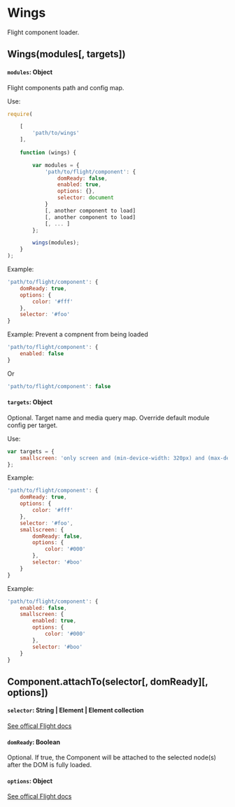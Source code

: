 # Wings

Flight component loader.

## Wings(modules[, targets])

#### `modules`: Object

Flight components path and config map.

Use:

```js
require(

	[
		'path/to/wings'
	],
	
	function (wings) {

		var modules = {
			'path/to/flight/component': {
				domReady: false,
				enabled: true,
				options: {},
				selector: document
			}
			[, another component to load]
			[, another component to load]
			[, ... ]
		};

		wings(modules);
	}
);
```

Example: 

```js
'path/to/flight/component': {
	domReady: true,
	options: {
		color: '#fff'
	},
	selector: '#foo'
}
```
Example: Prevent a compnent from being loaded

```js
'path/to/flight/component': {
	enabled: false
}
```
Or

```js
'path/to/flight/component': false
```

#### `targets`: Object

Optional. Target name and media query map. Override default module config per target.

Use:

```js
var targets = {
	smallscreen: 'only screen and (min-device-width: 320px) and (max-device-width: 767px)'
};
```

Example:

```js
'path/to/flight/component': {
	domReady: true,
	options: {
		color: '#fff'
	},
	selector: '#foo',
	smallscreen: {
		domReady: false,
		options: {
			color: '#000'
		},
		selector: '#boo'
	}
}
```

Example:

```js
'path/to/flight/component': {
	enabled: false,
	smallscreen: {
		enabled: true,
		options: {
			color: '#000'
		},
		selector: '#boo'
	}
}
```

####

## Component.attachTo(selector[, domReady][, options])

#### `selector`: String | Element | Element collection

[See offical Flight docs](https://github.com/flightjs/flight/blob/master/doc/component_api.md#selector-string--element--element-collection)

#### `domReady`: Boolean

Optional. If true, the Component will be attached to the selected node(s) after the DOM is fully loaded.

#### `options`: Object

[See offical Flight docs](https://github.com/flightjs/flight/blob/master/doc/component_api.md#options-object)